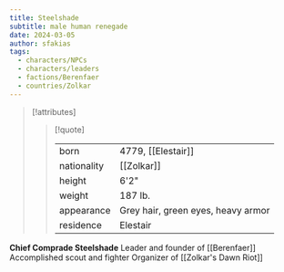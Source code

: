 ```yaml
---
title: Steelshade
subtitle: male human renegade
date: 2024-03-05
author: sfakias
tags:
  - characters/NPCs
  - characters/leaders
  - factions/Berenfaer
  - countries/Zolkar
---
```

> [!attributes]
> 
> > [!quote]
> >
> > | | |
> > | --- | --- |
> > | born | 4779, [[Elestair]] |
> > | nationality | [[Zolkar]] |
> > | height | 6'2" |
> > | weight | 187 lb. |
> > | appearance | Grey hair, green eyes, heavy armor |
> > | residence | Elestair |

**Chief Comprade Steelshade**
Leader and founder of [[Berenfaer]]
Accomplished scout and fighter
Organizer of [[Zolkar's Dawn Riot]]